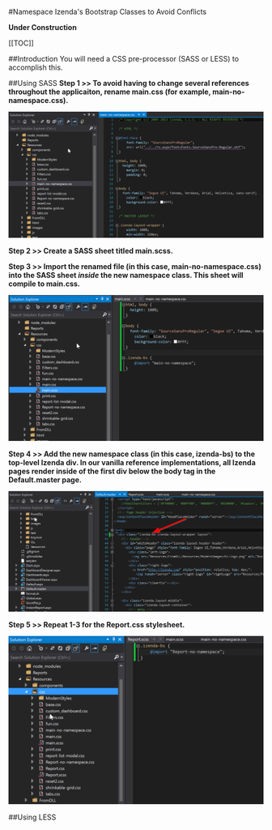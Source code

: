 #Namespace Izenda's Bootstrap Classes to Avoid Conflicts

**Under Construction**

[[TOC]]

##Introduction
You will need a CSS pre-processor (SASS or LESS) to accomplish this.

##Using SASS
**Step 1 >> To avoid having to change several references throughout the applicaiton, rename main.css (for example, main-no-namespace.css).**

![Rename CSS files](/FAQ/bootstrap-namespacing/bootstrapnamespace1.png)

**Step 2 >> Create a SASS sheet titled main.scss.**

**Step 3 >> Import the renamed file (in this case, main-no-namespace.css) into the SASS sheet _inside_ the new namespace class.  This sheet will compile to main.css.**

![Create main SASS sheets](/FAQ/bootstrap-namespacing/bootstrapnamespace2.png)

**Step 4 >> Add the new namespace class (in this case, izenda-bs) to the top-level Izenda div.  In our vanilla reference implementations, all Izenda pages render inside of the first div below the body tag in the Default.master page.**

![Add new class to top-level div](/FAQ/bootstrap-namespacing/bootstrapnamespace4.png)

**Step 5 >> Repeat 1-3 for the Report.css stylesheet.**

![Create Report SASS sheets](/FAQ/bootstrap-namespacing/bootstrapnamespace3.png)

##Using LESS
